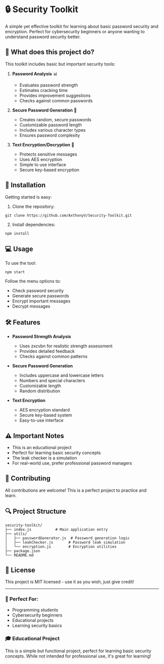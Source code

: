 # 🔒 Security Toolkit

A simple yet effective toolkit for learning about basic password security and encryption. Perfect for cybersecurity beginners or anyone wanting to understand password security better.

## 🎯 What does this project do?

This toolkit includes basic but important security tools:

1. **Password Analysis** 📊
   - Evaluates password strength
   - Estimates cracking time
   - Provides improvement suggestions
   - Checks against common passwords

2. **Secure Password Generation** 🎲
   - Creates random, secure passwords
   - Customizable password length
   - Includes various character types
   - Ensures password complexity

3. **Text Encryption/Decryption** 🔐
   - Protects sensitive messages
   - Uses AES encryption
   - Simple to use interface
   - Secure key-based encryption

## 🚀 Installation

Getting started is easy:

1. Clone the repository:
```
git clone https://github.com/AxthonyV/Security-Toolkit.git
```

2. Install dependencies:
```
npm install
```

## 💻 Usage

To use the tool:
```
npm start
```

Follow the menu options to:
- Check password security
- Generate secure passwords
- Encrypt important messages
- Decrypt messages

## 🛠️ Features

- **Password Strength Analysis**
  - Uses zxcvbn for realistic strength assessment
  - Provides detailed feedback
  - Checks against common patterns

- **Secure Password Generation**
  - Includes uppercase and lowercase letters
  - Numbers and special characters
  - Customizable length
  - Random distribution

- **Text Encryption**
  - AES encryption standard
  - Secure key-based system
  - Easy-to-use interface

## ⚠️ Important Notes

- This is an educational project
- Perfect for learning basic security concepts
- The leak checker is a simulation
- For real-world use, prefer professional password managers

## 🤝 Contributing

All contributions are welcome! This is a perfect project to practice and learn.

## 🔍 Project Structure

```
security-toolkit/
├── index.js           # Main application entry
├── utils/
│   ├── passwordGenerator.js  # Password generation logic
│   ├── leakChecker.js       # Password leak simulation
│   └── encryption.js        # Encryption utilities
├── package.json
└── README.md
```

## 📝 License

This project is MIT licensed - use it as you wish, just give credit!

---

### 🎯 Perfect For:
- Programming students
- Cybersecurity beginners
- Educational projects
- Learning security basics

### 🎓 Educational Project
This is a simple but functional project, perfect for learning basic security concepts. While not intended for professional use, it's great for learning!